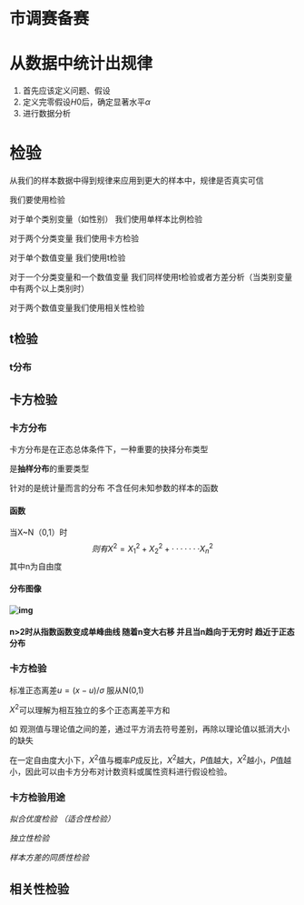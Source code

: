 # 市调赛备赛

# 从数据中统计出规律 

1. 首先应该定义问题、假设
2. 定义完零假设$H0$后，确定显著水平$\alpha$
3. 进行数据分析

# 检验

从我们的样本数据中得到规律来应用到更大的样本中，规律是否真实可信

我们要使用检验

对于单个类别变量（如性别） 我们使用单样本比例检验

对于两个分类变量 我们使用卡方检验

对于单个数值变量 我们使用t检验

对于一个分类变量和一个数值变量 我们同样使用t检验或者方差分析（当类别变量中有两个以上类别时）

对于两个数值变量我们使用相关性检验



## t检验

### t分布



## 卡方检验

### 卡方分布

卡方分布是在正态总体条件下，一种重要的抉择分布类型

是**抽样分布**的重要类型

针对的是统计量而言的分布 不含任何未知参数的样本的函数

#### 函数

当X~N（0,1）时
$$
则有X^2 = X_1^2+X_2^2+·······X_n^2
$$
其中n为自由度

#### 分布图像

#### ![img](https://bkimg.cdn.bcebos.com/pic/0b7b02087bf40ad11e5f5a4e572c11dfa8eccee0?x-bce-process=image/resize,m_lfit,w_440,limit_1)

**n>2时从指数函数变成单峰曲线 随着n变大右移 并且当n趋向于无穷时 趋近于正态分布**

### 卡方检验

标准正态离差$u=(x-u)/\sigma$ 服从N(0,1)

$X^2$可以理解为相互独立的多个正态离差平方和

如 观测值与理论值之间的差，通过平方消去符号差别，再除以理论值以抵消大小的缺失

在一定自由度大小下，$X^2$值与概率$P$成反比，$X^2$越大，$P$值越大，$X^2$越小，$P$值越小，因此可以由卡方分布对计数资料或属性资料进行假设检验。

### 卡方检验用途

*拟合优度检验 （适合性检验）*

*独立性检验*

*样本方差的同质性检验*



## 相关性检验